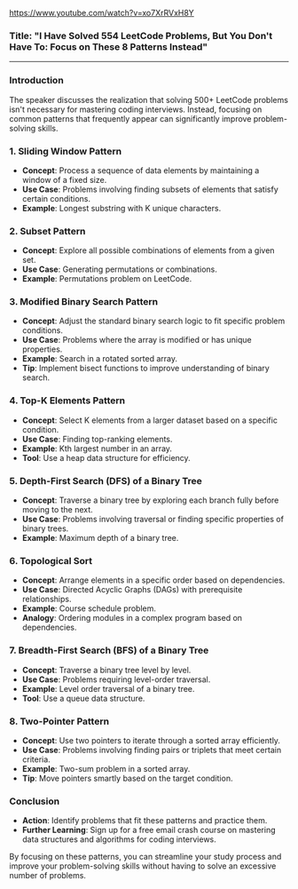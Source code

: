 https://www.youtube.com/watch?v=xo7XrRVxH8Y

### Title: "I Have Solved 554 LeetCode Problems, But You Don't Have To: Focus on These 8 Patterns Instead"

---

### Introduction
The speaker discusses the realization that solving 500+ LeetCode problems isn't necessary for mastering coding interviews. Instead, focusing on common patterns that frequently appear can significantly improve problem-solving skills.

### 1. Sliding Window Pattern
- **Concept**: Process a sequence of data elements by maintaining a window of a fixed size.
- **Use Case**: Problems involving finding subsets of elements that satisfy certain conditions.
- **Example**: Longest substring with K unique characters.

### 2. Subset Pattern
- **Concept**: Explore all possible combinations of elements from a given set.
- **Use Case**: Generating permutations or combinations.
- **Example**: Permutations problem on LeetCode.

### 3. Modified Binary Search Pattern
- **Concept**: Adjust the standard binary search logic to fit specific problem conditions.
- **Use Case**: Problems where the array is modified or has unique properties.
- **Example**: Search in a rotated sorted array.
- **Tip**: Implement bisect functions to improve understanding of binary search.

### 4. Top-K Elements Pattern
- **Concept**: Select K elements from a larger dataset based on a specific condition.
- **Use Case**: Finding top-ranking elements.
- **Example**: Kth largest number in an array.
- **Tool**: Use a heap data structure for efficiency.

### 5. Depth-First Search (DFS) of a Binary Tree
- **Concept**: Traverse a binary tree by exploring each branch fully before moving to the next.
- **Use Case**: Problems involving traversal or finding specific properties of binary trees.
- **Example**: Maximum depth of a binary tree.

### 6. Topological Sort
- **Concept**: Arrange elements in a specific order based on dependencies.
- **Use Case**: Directed Acyclic Graphs (DAGs) with prerequisite relationships.
- **Example**: Course schedule problem.
- **Analogy**: Ordering modules in a complex program based on dependencies.

### 7. Breadth-First Search (BFS) of a Binary Tree
- **Concept**: Traverse a binary tree level by level.
- **Use Case**: Problems requiring level-order traversal.
- **Example**: Level order traversal of a binary tree.
- **Tool**: Use a queue data structure.

### 8. Two-Pointer Pattern
- **Concept**: Use two pointers to iterate through a sorted array efficiently.
- **Use Case**: Problems involving finding pairs or triplets that meet certain criteria.
- **Example**: Two-sum problem in a sorted array.
- **Tip**: Move pointers smartly based on the target condition.

### Conclusion
- **Action**: Identify problems that fit these patterns and practice them.
- **Further Learning**: Sign up for a free email crash course on mastering data structures and algorithms for coding interviews.

By focusing on these patterns, you can streamline your study process and improve your problem-solving skills without having to solve an excessive number of problems.
